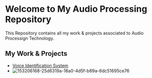 # Welcome to My Audio Processing Repository

This Repository contains all my work & projects associated to Audio Processign Technology.

## My Work & Projects 
 - [Voice Identification System](https://github.com/Muhammad-Usama-07/Audio-Processing-/tree/main/voice%20identification%20system)
 - ![153206168-25d6319a-18a0-4d5f-b69a-6dc51695ce76](https://user-images.githubusercontent.com/51862131/153382240-03fd542c-ed41-4bf1-9959-baa8f870068b.png)

